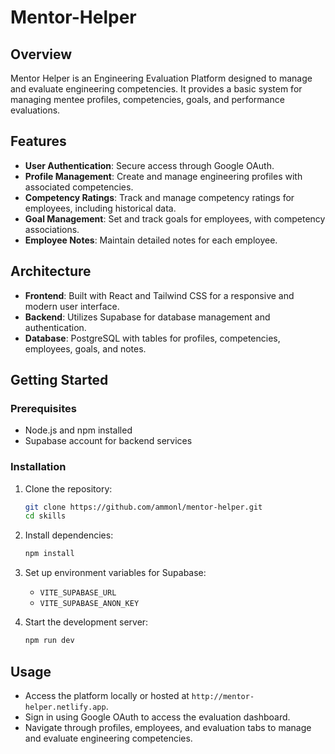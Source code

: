 # Mentor-Helper

## Overview

Mentor Helper is an Engineering Evaluation Platform designed to manage and evaluate engineering competencies. It provides a basic system for managing mentee profiles, competencies, goals, and performance evaluations.

## Features

- **User Authentication**: Secure access through Google OAuth.
- **Profile Management**: Create and manage engineering profiles with associated competencies.
- **Competency Ratings**: Track and manage competency ratings for employees, including historical data.
- **Goal Management**: Set and track goals for employees, with competency associations.
- **Employee Notes**: Maintain detailed notes for each employee.

## Architecture

- **Frontend**: Built with React and Tailwind CSS for a responsive and modern user interface.
- **Backend**: Utilizes Supabase for database management and authentication.
- **Database**: PostgreSQL with tables for profiles, competencies, employees, goals, and notes.

## Getting Started

### Prerequisites

- Node.js and npm installed
- Supabase account for backend services

### Installation

1. Clone the repository:
   ```bash
   git clone https://github.com/ammonl/mentor-helper.git
   cd skills
   ```

2. Install dependencies:
   ```bash
   npm install
   ```

3. Set up environment variables for Supabase:
   - `VITE_SUPABASE_URL`
   - `VITE_SUPABASE_ANON_KEY`

4. Start the development server:
   ```bash
   npm run dev
   ```

## Usage

- Access the platform locally or hosted at `http://mentor-helper.netlify.app`. 
- Sign in using Google OAuth to access the evaluation dashboard.
- Navigate through profiles, employees, and evaluation tabs to manage and evaluate engineering competencies.
